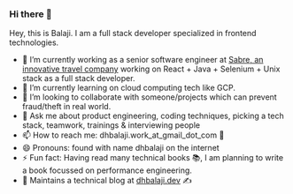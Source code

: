 ### Hi there 👋

<!--
**dhbalaji/dhbalaji** is a ✨ _special_ ✨ repository because its `README.md` (this file) appears on your GitHub profile.

Here are some ideas to get you started:

- 🔭 I’m currently working on ...
- 🌱 I’m currently learning ...
- 👯 I’m looking to collaborate on ...
- 🤔 I’m looking for help with ...
- 💬 Ask me about ...
- 📫 How to reach me: ...
- 😄 Pronouns: ...
- ⚡ Fun fact: ...
-->

Hey, this is Balaji. I am a full stack developer specialized in frontend technologies.

- 🔭 I’m currently working as a senior software engineer at [Sabre, an innovative travel company](https://www.sabre.com/) working on React + Java + Selenium + Unix stack as a full stack developer.
- 🌱 I’m currently learning on cloud computing tech like GCP.
- 👯 I’m looking to collaborate with someone/projects which can prevent fraud/theft in real world.
- 💬 Ask me about product engineering, coding techniques, picking a tech stack, teamwork, trainings & interviewing people
- 📫 How to reach me: dhbalaji.work_at_gmail_dot_com 📩
- 😄 Pronouns: found with name dhbalaji on the internet
- ⚡ Fun fact: Having read many technical books 📚, I am planning to write a book focussed on performance engineering.
- 📔 Maintains a technical blog at [dhbalaji.dev](https://dhbalaji.dev) ✍
